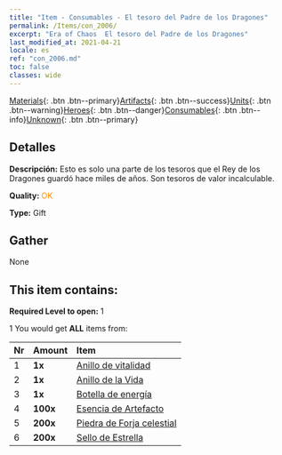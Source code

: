 ```yaml
---
title: "Item - Consumables - El tesoro del Padre de los Dragones"
permalink: /Items/con_2006/
excerpt: "Era of Chaos  El tesoro del Padre de los Dragones"
last_modified_at: 2021-04-21
locale: es
ref: "con_2006.md"
toc: false
classes: wide
---
```

 [Materials](/es/Items/){: .btn .btn--primary}[Artifacts](/es/Items/Artifacts/){: .btn .btn--success}[Units](/es/Items/Units/){: .btn .btn--warning}[Heroes](/es/Items/Heroes/){: .btn .btn--danger}[Consumables](/es/Items/Consumables/){: .btn .btn--info}[Unknown](/es/Items/Unknown/){: .btn .btn--primary}

## Detalles
 **Descripción:** Esto es solo una parte de los tesoros que el Rey de los Dragones guardó hace miles de años. Son tesoros de valor incalculable.

 **Quality:** <span style="color: #FF8C00">OK</span>

 **Type:** Gift

## Gather

  None

## This item contains:

 **Required Level to open:** 1

 1 You would get **ALL** items  from:

  | Nr | Amount |     Item    |
  |:---|:-------|:------------|
  | 1 |  **1x** | [Anillo de vitalidad](/es/Items/art_106/) |  | 
  | 2 |  **1x** | [Anillo de la Vida](/es/Items/art_107/) |  | 
  | 3 |  **1x** | [Botella de energía](/es/Items/art_108/) |  | 
  | 4 |  **100x** | [Esencia de Artefacto](/es/Items/con_761/) |  | 
  | 5 |  **200x** | [Piedra de Forja celestial](/es/Items/art_188/) |  | 
  | 6 |  **200x** | [Sello de Estrella](/es/Items/con_876/) |  | 
